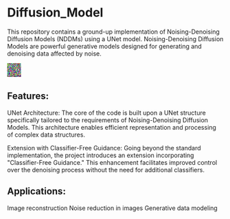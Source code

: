 # Diffusion_Model
This repository contains a ground-up implementation of Noising-Denoising Diffusion Models (NDDMs) using a UNet model. Noising-Denoising Diffusion Models are powerful generative models designed for generating and denoising data affected by noise.

![Cosine Image Denoising GIF](cosine_image_denoising.gif)

## Features:

UNet Architecture: The core of the code is built upon a UNet structure specifically tailored to the requirements of Noising-Denoising Diffusion Models. This architecture enables efficient representation and processing of complex data structures.

Extension with Classifier-Free Guidance: Going beyond the standard implementation, the project introduces an extension incorporating "Classifier-Free Guidance." This enhancement facilitates improved control over the denoising process without the need for additional classifiers.

## Applications:

Image reconstruction
Noise reduction in images
Generative data modeling
